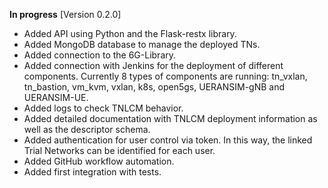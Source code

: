 **In progress** [Version 0.2.0]
- Added API using Python and the Flask-restx library.
- Added MongoDB database to manage the deployed TNs.
- Added connection to the 6G-Library.
- Added connection with Jenkins for the deployment of different components. Currently 8 types of components are running: tn_vxlan, tn_bastion, vm_kvm, vxlan, k8s, open5gs, UERANSIM-gNB and UERANSIM-UE.
- Added logs to check TNLCM behavior.
- Added detailed documentation with TNLCM deployment information as well as the descriptor schema.
- Added authentication for user control via token. In this way, the linked Trial Networks can be identified for each user.
- Added GitHub workflow automation.
- Added first integration with tests.